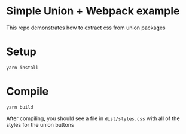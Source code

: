 # Simple Union + Webpack example

This repo demonstrates how to extract css from union packages

# Setup

```
yarn install
```

# Compile

```
yarn build
```

After compiling, you should see a file in `dist/styles.css` with all of the styles for the union buttons
